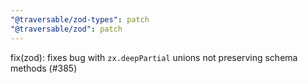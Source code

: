 ```yaml
---
"@traversable/zod-types": patch
"@traversable/zod": patch
---
```


fix(zod): fixes bug with `zx.deepPartial` unions not preserving schema methods (#385)
